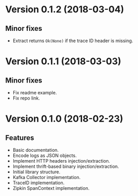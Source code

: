 Version 0.1.2 (2018-03-04)
==========================

Minor fixes
-----------
- Extract returns `Ok(None)` if the trace ID header is missing.


Version 0.1.1 (2018-03-03)
==========================

Minor fixes
-----------
- Fix readme example.
- Fix repo link.


Version 0.1.0 (2018-02-23)
==========================

Features
--------
- Basic documentation.
- Encode logs as JSON objects.
- Implement HTTP headers injection/extraction.
- Implement thrift-based binary injection/extraction.
- Initial library structure.
- Kafka Collector implementation.
- TraceID implementation.
- Zipkin SpanContext implementation.
